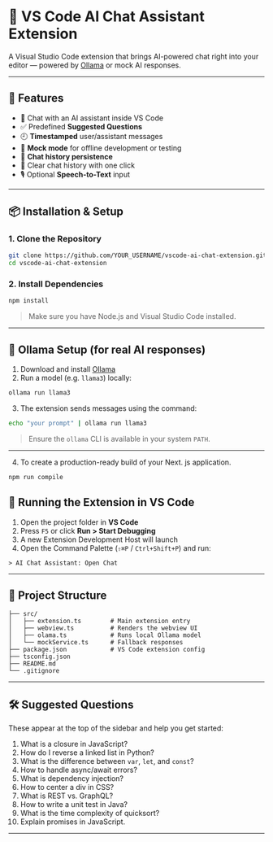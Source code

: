 # 🧠 VS Code AI Chat Assistant Extension

A Visual Studio Code extension that brings AI-powered chat right into your editor — powered by [Ollama](https://ollama.com/) or mock AI responses.

---

## 🚀 Features

- 💬 Chat with an AI assistant inside VS Code  
- ✅ Predefined **Suggested Questions**  
- 🕘 **Timestamped** user/assistant messages  
- 🧠 **Mock mode** for offline development or testing  
- 📜 **Chat history persistence**  
- 🧹 Clear chat history with one click  
- 🎙️ Optional **Speech-to-Text** input  

---

## 📦 Installation & Setup

### 1. Clone the Repository

```bash
git clone https://github.com/YOUR_USERNAME/vscode-ai-chat-extension.git
cd vscode-ai-chat-extension
```

### 2. Install Dependencies

```bash
npm install
```

> Make sure you have Node.js and Visual Studio Code installed.

---

## 🧠 Ollama Setup (for real AI responses)

1. Download and install [Ollama](https://ollama.com/)
2. Run a model (e.g. `llama3`) locally:

```bash
ollama run llama3
```

3. The extension sends messages using the command:

```bash
echo "your prompt" | ollama run llama3
```

> Ensure the `ollama` CLI is available in your system `PATH`.

---

4. To create a production-ready build of your Next. js application.

```bash
npm run compile
```


## 🧪 Running the Extension in VS Code

1. Open the project folder in **VS Code**  
2. Press `F5` or click **Run > Start Debugging**  
3. A new Extension Development Host will launch  
4. Open the Command Palette (`⇧⌘P` / `Ctrl+Shift+P`) and run:

```
> AI Chat Assistant: Open Chat
```

---

## 📂 Project Structure

```
├── src/
│   ├── extension.ts        # Main extension entry
│   ├── webview.ts          # Renders the webview UI
│   ├── olama.ts            # Runs local Ollama model
│   └── mockService.ts      # Fallback responses
├── package.json            # VS Code extension config
├── tsconfig.json
├── README.md
└── .gitignore
```

---

## 🛠 Suggested Questions

These appear at the top of the sidebar and help you get started:

1. What is a closure in JavaScript?  
2. How do I reverse a linked list in Python?  
3. What is the difference between `var`, `let`, and `const`?  
4. How to handle async/await errors?  
5. What is dependency injection?  
6. How to center a div in CSS?  
7. What is REST vs. GraphQL?  
8. How to write a unit test in Java?  
9. What is the time complexity of quicksort?  
10. Explain promises in JavaScript.

---
